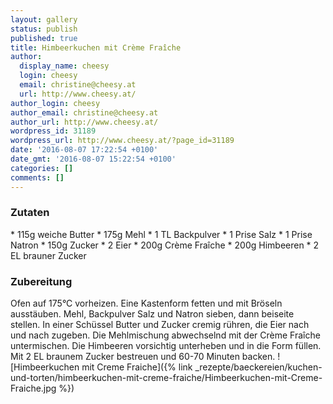 ```yaml
---
layout: gallery
status: publish
published: true
title: Himbeerkuchen mit Crème Fraîche
author:
  display_name: cheesy
  login: cheesy
  email: christine@cheesy.at
  url: http://www.cheesy.at/
author_login: cheesy
author_email: christine@cheesy.at
author_url: http://www.cheesy.at/
wordpress_id: 31189
wordpress_url: http://www.cheesy.at/?page_id=31189
date: '2016-08-07 17:22:54 +0100'
date_gmt: '2016-08-07 15:22:54 +0100'
categories: []
comments: []
---
```

### Zutaten
\* 115g weiche Butter
\* 175g Mehl
\* 1 TL Backpulver
\* 1 Prise Salz
\* 1 Prise Natron
\* 150g Zucker
\* 2 Eier
\* 200g Crème Fraîche
\* 200g Himbeeren
\* 2 EL brauner Zucker
### Zubereitung
Ofen auf 175°C vorheizen. Eine Kastenform fetten und mit Bröseln ausstäuben. Mehl, Backpulver Salz und Natron sieben, dann beiseite stellen. In einer Schüssel Butter und Zucker cremig rühren, die Eier nach und nach zugeben. Die Mehlmischung abwechselnd mit der Crème Fraîche untermischen. Die Himbeeren vorsichtig unterheben und in die Form füllen. Mit 2 EL braunem Zucker bestreuen und 60-70 Minuten backen.
![Himbeerkuchen mit Creme Fraiche]({% link _rezepte/baeckereien/kuchen-und-torten/himbeerkuchen-mit-creme-fraiche/Himbeerkuchen-mit-Creme-Fraiche.jpg %})
